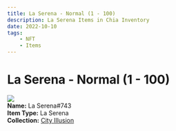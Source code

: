 ```yaml
---
title: La Serena - Normal (1 - 100)
description: La Serena Items in Chia Inventory
date: 2022-10-10
tags:
    - NFT
    - Items
---
```


# La Serena - Normal (1 - 100)
<div class="item_thumbnail">
<img loading="lazy" src="https://2eewk44mvu5qqqonmusb2ubcpjdfu6hhkyokdc24w3x233pi.arweave.net/0Qllc4yt_OwhBzWUkHVAiekZae-OdWHKGLXLbvre3oU"><br/>
<div><strong>Name:</strong> La Serena#743</div>
<div><strong>Item Type:</strong> La Serena</div>
<div><strong>Collection:</strong> <a href="https://www.spacescan.io/xch/nft/collection/col1lend2dcn558km4wcwta4xnkfv3xpcmlp9kyt0m909emvfxechlyqdl5ndg">City Illusion</a></div>
</div>

